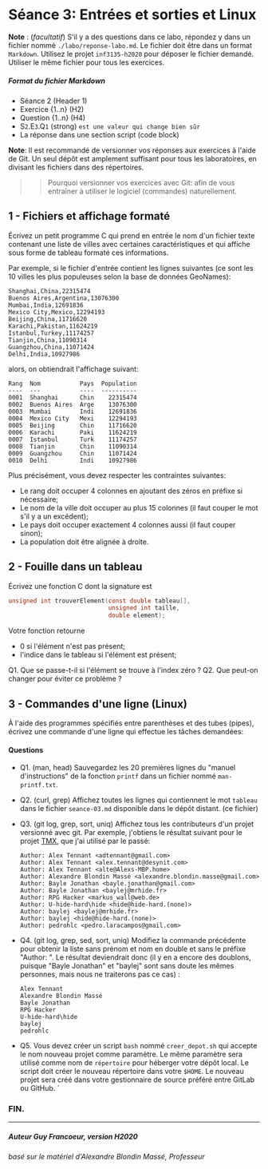 # Séance 3: Entrées et sorties et Linux

**Note** : (_facultatif_) S'il y a des questions dans ce labo, répondez y dans un fichier nommé
`./labo/reponse-labo.md`.  Le fichier doit être dans un format `Markdown`. Utilisez le projet
`inf3135-h2020` pour déposer le fichier demandé. Utiliser le même fichier pour tous les exercices.

##### Format du fichier Markdown
 + Séance 2 (Header 1)
 + Exercice {1..n} (H2)
 + Question {1..n} (H4)
 + S`2`.E`3`.Q`1` (strong) `est une valeur qui change bien sûr`
 + La réponse dans une section script (code block)

**Note**: Il est recommandé de versionner vos réponses aux exercices à l'aide
de Git. Un seul dépôt est amplement suffisant pour tous les laboratoires, en
divisant les fichiers dans des répertoires.

 > > Pourquoi versionner vos exercices avec Git: afin de
vous entraîner à utiliser le logiciel (commandes) naturellement.

## 1 - Fichiers et affichage formaté

Écrivez un petit programme C qui prend en entrée le nom d'un fichier texte
contenant une liste de villes avec certaines caractéristiques et qui affiche
sous forme de tableau formaté ces informations.

Par exemple, si le fichier d'entrée contient les lignes suivantes (ce sont
les 10 villes les plus populeuses selon la base de données GeoNames):

```
Shanghai,China,22315474
Buenos Aires,Argentina,13076300
Mumbai,India,12691836
Mexico City,Mexico,12294193
Beijing,China,11716620
Karachi,Pakistan,11624219
Istanbul,Turkey,11174257
Tianjin,China,11090314
Guangzhou,China,11071424
Delhi,India,10927986
```

alors, on obtiendrait l'affichage suivant:

```
Rang  Nom           Pays  Population
----  ---           ----  ----------
0001  Shanghai      Chin    22315474
0002  Buenos Aires  Arge    13076300
0003  Mumbai        Indi    12691836
0004  Mexico City   Mexi    12294193
0005  Beijing       Chin    11716620
0006  Karachi       Paki    11624219
0007  Istanbul      Turk    11174257
0008  Tianjin       Chin    11090314
0009  Guangzhou     Chin    11071424
0010  Delhi         Indi    10927986
```

Plus précisément, vous devez respecter les contraintes suivantes:

- Le rang doit occuper 4 colonnes en ajoutant des zéros en préfixe si nécessaire;
- Le nom de la ville doit occuper au plus 15 colonnes (il faut couper le mot s'il y a un excédent);
- Le pays doit occuper exactement 4 colonnes aussi (il faut couper sinon);
- La population doit être alignée à droite.

## 2 - Fouille dans un tableau

Écrivez une fonction C dont la signature est

```c
unsigned int trouverElement(const double tableau[],
                            unsigned int taille,
                            double element);
```

Votre fonction retourne
 + 0 si l'élément n'est pas présent;
 + l'indice dans le tableau si l'élément est présent;
 
 Q1. Que se passe-t-il si l'élément se trouve à l'index zéro ?
 Q2. Que peut-on changer pour éviter ce problème ?

## 3 - Commandes d'une ligne (Linux)

À l'aide des programmes spécifiés entre parenthèses et des tubes (pipes),
écrivez une commande d'une ligne qui effectue les tâches demandées:

#### Questions
+ Q1. (man, head) Sauvegardez les 20 premières lignes du "manuel d'instructions"
   de la fonction `printf` dans un fichier nommé `man-printf.txt`.
   
+ Q2. (curl, grep) Affichez toutes les lignes qui contiennent le mot `tableau` dans
   le fichier `seance-03.md` disponible dans le dépôt distant. (ce fichier)
   
+ Q3. (git log, grep, sort, uniq) Affichez tous les contributeurs d'un projet
   versionné avec git. Par exemple, j'obtiens le résultat suivant pour le
   projet [TMX](https://github.com/baylej/tmx), que j'ai utilisé par le passé:

    ```
    Author: Alex Tennant <adtennant@gmail.com>
    Author: Alex Tennant <alex.tennant@desynit.com>
    Author: Alex Tennant <alte@Alexs-MBP.home>
    Author: Alexandre Blondin Massé <alexandre.blondin.masse@gmail.com>
    Author: Bayle Jonathan <bayle.jonathan@gmail.com>
    Author: Bayle Jonathan <baylej@mrhide.fr>
    Author: RPG Hacker <markus_wall@web.de>
    Author: U-hide-hard\hide <hide@hide-hard.(none)>
    Author: baylej <baylej@mrhide.fr>
    Author: baylej <hide@hide-hard.(none)>
    Author: pedrohlc <pedro.laracampos@gmail.com>
    ```

+ Q4. (git log, grep, sed, sort, uniq) Modifiez la commande précédente pour
   obtenir la liste sans prénom et nom en double et sans le préfixe "Author:
   ". Le résultat deviendrait donc (il y en a encore des doublons, puisque
   "Bayle Jonathan" et "baylej" sont sans doute les mêmes personnes, mais
   nous ne traiterons pas ce cas) :

    ```
    Alex Tennant
    Alexandre Blondin Massé
    Bayle Jonathan
    RPG Hacker
    U-hide-hard\hide
    baylej
    pedrohlc
    ```
 
+ Q5. Vous devez créer un script `bash` nommé `creer_depot.sh` qui accepte le nom nouveau 
  projet comme paramètre.  Le même paramètre sera utilisé comme nom de `répertoire` pour héberger
  votre dépôt local.  Le script doit créer le nouveau répertoire  dans votre `$HOME`.
  Le nouveau projet sera créé dans votre gestionnaire de source préféré entre GitLab ou GitHub.
  `
 
### FIN.
---

##### Auteur Guy Francoeur, version H2020
###### basé sur le matériel d'Alexandre Blondin Massé, Professeur
